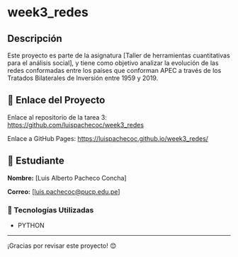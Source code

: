 # week3_redes
## Descripción
Este proyecto es parte de la asignatura [Taller de herramientas cuantitativas para el análisis social], y tiene como objetivo analizar la evolución de las redes conformadas entre los países que conforman APEC a través de los  Tratados Bilaterales de Inversión entre 1959 y 2019. 

## 📌 Enlace del Proyecto
Enlace al repositorio de la tarea 3: https://github.com/luispachecoc/week3_redes

Enlace a GitHub Pages: https://luispachecoc.github.io/week3_redes/

## 👤 Estudiante
**Nombre:** [Luis Alberto Pacheco Concha] 

**Correo:** [luis.pachecoc@pucp.edu.pe]

### 🚀 Tecnologías Utilizadas
- PYTHON
---

¡Gracias por revisar este proyecto! 😊
